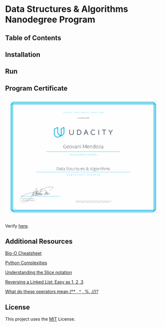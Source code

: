 # Data Structures & Algorithms Nanodegree Program


## Table of Contents


## Installation


## Run


## Program Certificate

![](assets/data-structures-and-algorithms.jpg)

Verify [here](https://graduation.udacity.com/confirm/WKU9MZGP).
## Additional Resources

[Big-O Cheatsheet](https://www.bigocheatsheet.com/)

[Python Complexities](https://wiki.python.org/moin/TimeComplexity)

[Understanding the Slice notation](https://stackoverflow.com/questions/509211/understanding-slice-notation)

[Reversing a Linked List: Easy as 1, 2 ,3](https://medium.com/outco/reversing-a-linked-list-easy-as-1-2-3-560fbffe2088)

[What do these operators mean (** , ^ , %, //)?](https://stackoverflow.com/questions/15193927/what-do-these-operators-mean/15193961)

## License

This project uses the [MIT](https://choosealicense.com/licenses/mit/) License.